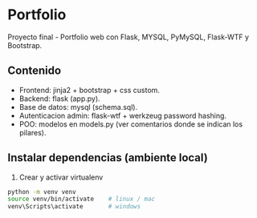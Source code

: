 # Portfolio

Proyecto final - Portfolio web con Flask, MYSQL, PyMySQL, Flask-WTF y Bootstrap.

## Contenido
- Frontend: jinja2 + bootstrap + css custom.
- Backend: flask (app.py).
- Base de datos: mysql (schema.sql).
- Autenticacion admin: flask-wtf + werkzeug password hashing.
- POO: modelos en models.py (ver comentarios donde se indican los pilares).

## Instalar dependencias (ambiente local)
1. Crear y activar virtualenv
```bash
python -m venv venv
source venv/bin/activate    # linux / mac
venv\Scripts\activate       # windows
